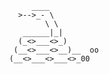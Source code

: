                                                            ____
                                                        >-->_- \
                                                              \ \
                                                         ______|_|
                                                        (_<>___<>_)
                                                       (__<>___<>__)__  oo
                                                      (__<>___<>___<>_00
